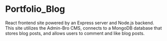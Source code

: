 # Portfolio_Blog
React frontend site powered by an Express server and Node.js backend. This site utilizes the Admin-Bro CMS, connects to a MongoDB database that stores blog posts, and allows users to comment and like blog posts. 
